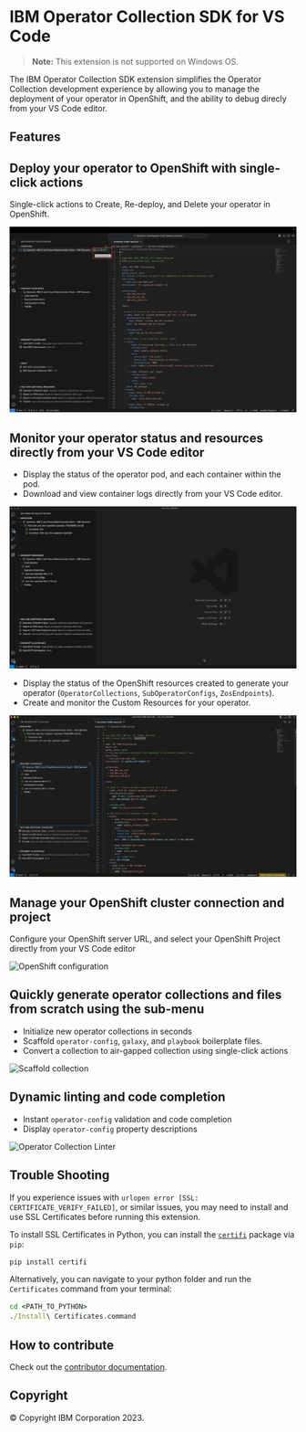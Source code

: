 # IBM Operator Collection SDK for VS Code

> **Note:** This extension is not supported on Windows OS.

The IBM Operator Collection SDK extension simplifies the Operator Collection development experience by allowing you to manage the deployment of your operator in OpenShift, and the ability to debug direcly from your VS Code editor.

## Features

## Deploy your operator to OpenShift with single-click actions

Single-click actions to Create, Re-deploy, and Delete your operator in OpenShift.

![Deploy and manage operator](./resources/docs/media/oc-sdk-actions.png)

## Monitor your operator status and resources directly from your VS Code editor

- Display the status of the operator pod, and each container within the pod.
- Download and view container logs directly from your VS Code editor.

![Download logs](./resources/docs/media/oc-sdk-download-logs.gif)

- Display the status of the OpenShift resources created to generate your operator (`OperatorCollections`, `SubOperatorConfigs`, `ZosEndpoints`).
- Create and monitor the Custom Resources for your operator.

![Monitor operator status](./resources/docs/media/oc-sdk-view-create-resources.gif)

## Manage your OpenShift cluster connection and project

Configure your OpenShift server URL, and select your OpenShift Project directly from your VS Code editor

![OpenShift configuration](./resources/docs/media/oc-cluster-login-url-and-token.gif)

## Quickly generate operator collections and files from scratch using the sub-menu

- Initialize new operator collections in seconds
- Scaffold `operator-config`, `galaxy`, and `playbook` boilerplate files.
- Convert a collection to air-gapped collection using single-click actions

![Scaffold collection](./resources/docs/media/oc-sdk-scaffold-collection.gif)

## Dynamic linting and code completion

- Instant `operator-config` validation and code completion
- Display `operator-config` property descriptions

![Operator Collection Linter](./resources/docs/media/oc-sdk-vs-code-linter.gif)



## Trouble Shooting

If you experience issues with `urlopen error [SSL: CERTIFICATE_VERIFY_FAILED]`, or similar issues, you may need to install and use SSL Certificates before running this extension.

To install SSL Certificates in Python, you can install the [`certifi`](https://pypi.org/project/certifi/) package via `pip`:

```cmd
pip install certifi
```

Alternatively, you can navigate to your python folder and run the `Certificates` command from your terminal:

```cmd
cd <PATH_TO_PYTHON>
./Install\ Certificates.command
```

## How to contribute

Check out the [contributor documentation](CONTRIBUTING.md).

## Copyright

© Copyright IBM Corporation 2023.
